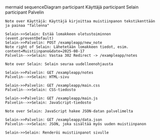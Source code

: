 mermaid
sequenceDiagram
    participant Käyttäjä
    participant Selain
    participant Palvelin

    Note over Käyttäjä: Käyttäjä kirjoittaa muistiinpanon tekstikenttään ja painaa "Tallenna"

    Selain->>Selain: Estää lomakkeen oletustoiminnon (event.preventDefault)
    Selain->>Palvelin: POST /exampleapp/new_note
    Note right of Selain: Lähetetään lomakkeen tiedot, esim. content=Muistiinpano&date=2025-08-17
    Palvelin-->>Selain: Vastaa 302 Redirect -> /exampleapp/notes

    Note over Selain: Selain seuraa uudelleenohjausta

    Selain->>Palvelin: GET /exampleapp/notes
    Palvelin-->>Selain: HTML-sivu

    Selain->>Palvelin: GET /exampleapp/main.css
    Palvelin-->>Selain: CSS-tiedosto

    Selain->>Palvelin: GET /exampleapp/main.js
    Palvelin-->>Selain: JavaScript-tiedosto

    Note over Selain: JavaScript hakee JSON-datan palvelimelta

    Selain->>Palvelin: GET /exampleapp/data.json
    Palvelin-->>Selain: JSON, joka sisältää myös uuden muistiinpanon

    Selain->>Selain: Renderöi muistiinpanot sivulle
